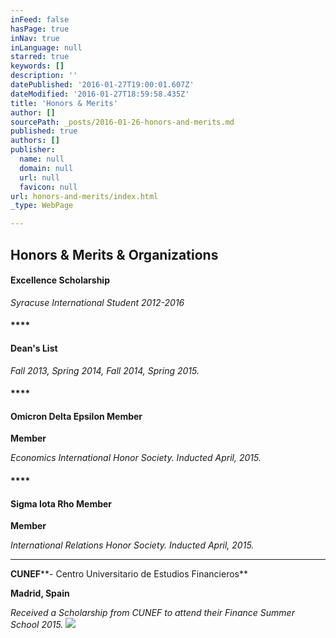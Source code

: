 ```yaml
---
inFeed: false
hasPage: true
inNav: true
inLanguage: null
starred: true
keywords: []
description: ''
datePublished: '2016-01-27T19:00:01.607Z'
dateModified: '2016-01-27T18:59:58.435Z'
title: 'Honors & Merits'
author: []
sourcePath: _posts/2016-01-26-honors-and-merits.md
published: true
authors: []
publisher:
  name: null
  domain: null
  url: null
  favicon: null
url: honors-and-merits/index.html
_type: WebPage

---
```

## Honors & Merits & Organizations

#### **Excellence Scholarship**

_Syracuse International Student 2012-2016_

#### ****

#### **Dean's List**

_Fall 2013, Spring 2014, Fall 2014, Spring 2015\._

#### ****

#### **Omicron Delta Epsilon Member**

**Member**

_Economics International Honor Society. Inducted April, 2015\._

#### ****

#### **Sigma Iota Rho Member**

**Member**

_International Relations Honor Society. Inducted April, 2015\._

****

**CUNEF****- Centro Universitario de Estudios Financieros**

**Madrid, Spain**

_Received a Scholarship from CUNEF to attend their Finance Summer School 2015\._
![](https://the-grid-user-content.s3-us-west-2.amazonaws.com/a9536cb1-6ed2-4fb0-ac61-603ec3bdd0ae.GIF)